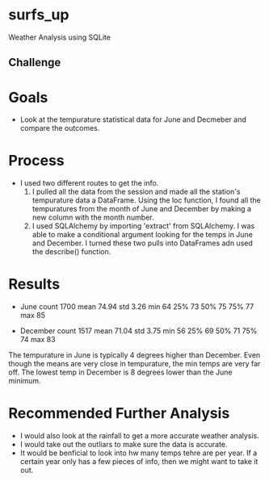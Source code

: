 # surfs_up
Weather Analysis using SQLite

## Challenge
# Goals 
  - Look at the tempurature statistical data for June and Decmeber and compare the outcomes.
  
# Process
  - I used two different routes to get the info.
      1. I pulled all the data from the session and made all the station's tempurature data a DataFrame.  Using the loc function, I found         all the tempuratures from the month of June and December by making a new column with the month number.
      2. I used SQLAlchemy by importing 'extract' from SQLAlchemy.  I was able to make a conditional argument looking for the temps in             June and December.  I turned these two pulls into DataFrames adn used the describe() function.
      
# Results
  - June
      count   1700
      mean    74.94
      std     3.26
      min     64
      25%     73
      50%     75
      75%     77
      max     85
      
  - December
      count   1517
      mean    71.04
      std     3.75
      min     56
      25%     69
      50%     71
      75%     74
      max     83
      
The tempurature in June is typically 4 degrees higher than December. Even though the means are very close in tempurature, the min temps are very far off.  The lowest temp in December is 8 degrees lower than the June minimum. 

# Recommended Further Analysis
  - I would also look at the rainfall to get a more accurate weather analysis.
  - I would take out the outliars to make sure the data is accurate.  
  - It would be benficial to look into hw many temps tehre are per year.  If a certain year only has a few pieces of info, then we might want to take it out.

